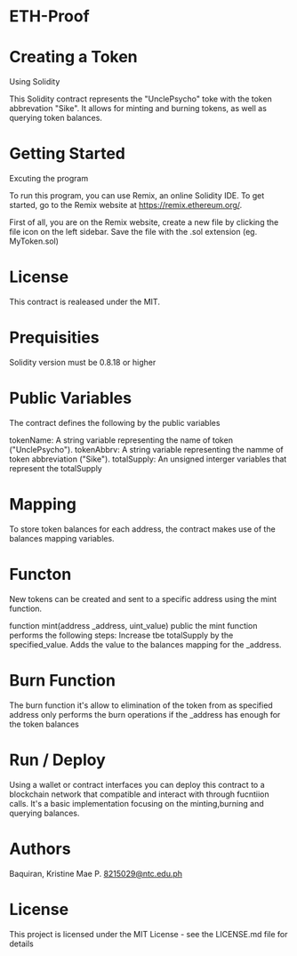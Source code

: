 # ETH-Proof

# Creating a Token

Using Solidity 

This Solidity contract represents the "UnclePsycho" toke with the token abbrevation "Sike".
It allows for minting and burning tokens, as well as querying token balances.

# Getting Started 

Excuting the program

To run this program, you can use Remix, an online Solidity IDE. To get started, 
go to the Remix website at https://remix.ethereum.org/.

First of all, you are on the Remix website, create a new file by clicking the file icon on the left sidebar. 
Save the file with the .sol extension (eg. MyToken.sol)

# License 
This contract is realeased under the MIT.

# Prequisities
Solidity version must be 0.8.18 or higher

# Public Variables 
The contract defines the following by the public variables

tokenName: A string variable representing the name of token
("UnclePsycho").
tokenAbbrv: A string variable representing the namme of token abbreviation
("Sike").
totalSupply: An unsigned interger variables that represent the totalSupply

# Mapping
To store token balances for each address, the contract makes use of the 
balances mapping variables.

# Functon 
New tokens can be created and sent to a specific address using 
the mint function.

function mint(address _address, uint_value) public 
the mint function performs the following steps:
Increase tbe totalSupply by the specified_value.
Adds the value to the balances mapping for the _address.

# Burn Function
The burn function it's allow to elimination of the token from as specified address 
only performs the burn operations if the _address has enough for the token balances

# Run / Deploy
Using a wallet or contract interfaces you can deploy this contract to a blockchain
network that compatible and interact with through fucntiion calls. It's a basic 
implementation focusing on the minting,burning and querying balances.

# Authors 
Baquiran, Kristine Mae P.
8215029@ntc.edu.ph

# License 
This project is licensed under the MIT License - see the LICENSE.md file for details
